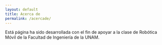 ```yaml
---
layout: default
title: Acerca de
permalink: /acercade/
---
```


Está página ha sido desarrollada con el fin de apoyar a la clase de Robótica Móvil de la Facultad de Ingeniería de la UNAM.
